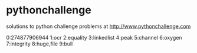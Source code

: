pythonchallenge
===============

solutions to python challenge problems
at http://www.pythonchallenge.com

0:274877906944
1:ocr
2:equality
3:linkedlist
4:peak
5:channel
6:oxygen
7:integrity
8:huge,file
9:bull